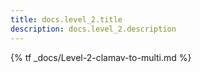 ```yaml
---
title: docs.level_2.title
description: docs.level_2.description
---
```


{% tf _docs/Level-2-clamav-to-multi.md %}
